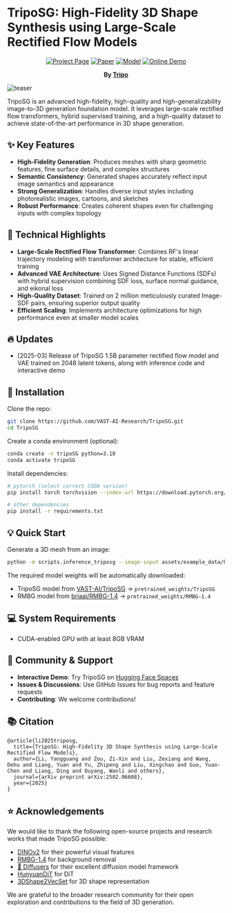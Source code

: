 # TripoSG: High-Fidelity 3D Shape Synthesis using Large-Scale Rectified Flow Models

<div align="center">

[![Project Page](https://img.shields.io/badge/🏠-Project%20Page-blue.svg)](https://yg256li.github.io/TripoSG-Page/)
[![Paper](https://img.shields.io/badge/📑-Paper-green.svg)](https://arxiv.org/abs/2502.06608)
[![Model](https://img.shields.io/badge/🤗-Model-yellow.svg)](https://huggingface.co/VAST-AI/TripoSG)
[![Online Demo](https://img.shields.io/badge/%F0%9F%A4%97%20Hugging%20Face-Spaces-blue)](https://huggingface.co/spaces/VAST-AI/TripoSG)

**By [Tripo](https://www.tripo3d.ai)**

</div>

![teaser](assets/doc/triposg_teaser.png)

TripoSG is an advanced high-fidelity, high-quality and high-generalizability image-to-3D generation foundation model. It leverages large-scale rectified flow transformers, hybrid supervised training, and a high-quality dataset to achieve state-of-the-art performance in 3D shape generation.

## ✨ Key Features

- **High-Fidelity Generation**: Produces meshes with sharp geometric features, fine surface details, and complex structures
- **Semantic Consistency**: Generated shapes accurately reflect input image semantics and appearance
- **Strong Generalization**: Handles diverse input styles including photorealistic images, cartoons, and sketches
- **Robust Performance**: Creates coherent shapes even for challenging inputs with complex topology

## 🔬 Technical Highlights

- **Large-Scale Rectified Flow Transformer**: Combines RF's linear trajectory modeling with transformer architecture for stable, efficient training
- **Advanced VAE Architecture**: Uses Signed Distance Functions (SDFs) with hybrid supervision combining SDF loss, surface normal guidance, and eikonal loss
- **High-Quality Dataset**: Trained on 2 million meticulously curated Image-SDF pairs, ensuring superior output quality
- **Efficient Scaling**: Implements architecture optimizations for high performance even at smaller model scales

## 🔥 Updates

* [2025-03] Release of TripoSG 1.5B parameter rectified flow model and VAE trained on 2048 latent tokens, along with inference code and interactive demo

## 🔨 Installation

Clone the repo:
```bash
git clone https://github.com/VAST-AI-Research/TripoSG.git
cd TripoSG
```

Create a conda environment (optional):
```bash
conda create -n tripoSG python=3.10
conda activate tripoSG
```

Install dependencies:
```bash
# pytorch (select correct CUDA version)
pip install torch torchvision --index-url https://download.pytorch.org/whl/{your-cuda-version}

# other dependencies
pip install -r requirements.txt
```

## 💡 Quick Start

Generate a 3D mesh from an image:
```bash
python -m scripts.inference_triposg --image-input assets/example_data/hjswed.png
```

The required model weights will be automatically downloaded:
- TripoSG model from [VAST-AI/TripoSG](https://huggingface.co/VAST-AI/TripoSG) → `pretrained_weights/TripoSG`
- RMBG model from [briaai/RMBG-1.4](https://huggingface.co/briaai/RMBG-1.4) → `pretrained_weights/RMBG-1.4`

## 💻 System Requirements

- CUDA-enabled GPU with at least 8GB VRAM

## 🤝 Community & Support

- **Interactive Demo**: Try TripoSG on [Hugging Face Spaces](https://huggingface.co/spaces/VAST-AI/TripoSG)
- **Issues & Discussions**: Use GitHub Issues for bug reports and feature requests
- **Contributing**: We welcome contributions!

## 📚 Citation

```
@article{li2025triposg,
  title={TripoSG: High-Fidelity 3D Shape Synthesis using Large-Scale Rectified Flow Models},
  author={Li, Yangguang and Zou, Zi-Xin and Liu, Zexiang and Wang, Dehu and Liang, Yuan and Yu, Zhipeng and Liu, Xingchao and Guo, Yuan-Chen and Liang, Ding and Ouyang, Wanli and others},
  journal={arXiv preprint arXiv:2502.06608},
  year={2025}
}
```

## ⭐ Acknowledgements

We would like to thank the following open-source projects and research works that made TripoSG possible:

- [DINOv2](https://github.com/facebookresearch/dinov2) for their powerful visual features
- [RMBG-1.4](https://huggingface.co/briaai/RMBG-1.4) for background removal
- [🤗 Diffusers](https://github.com/huggingface/diffusers) for their excellent diffusion model framework
- [HunyuanDiT](https://github.com/Tencent/HunyuanDiT) for DiT
- [3DShape2VecSet](https://github.com/1zb/3DShape2VecSet) for 3D shape representation

We are grateful to the broader research community for their open exploration and contributions to the field of 3D generation.
